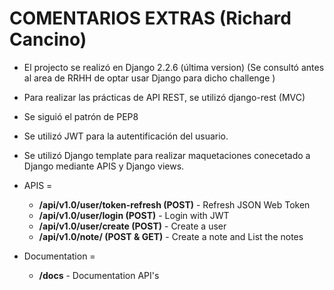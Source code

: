 # COMENTARIOS EXTRAS (Richard Cancino)

* El projecto se realizó en Django 2.2.6 (última version) (Se consultó antes al area de RRHH
  de optar usar Django para dicho challenge )
* Para realizar las prácticas de API REST, se utilizó django-rest (MVC)
* Se siguió el patrón de PEP8
* Se utilizó JWT para la autentificación del usuario.
* Se utilizó Django template para realizar maquetaciones conecetado a Django
  mediante APIS y Django views.
  
* APIS =  
    * **/api/v1.0/user/token-refresh (POST)** - Refresh JSON Web Token 
    * **/api/v1.0/user/login (POST)** - Login with JWT
    * **/api/v1.0/user/create (POST)** - Create a user
    * **/api/v1.0/note/ (POST & GET)** - Create a note and List the notes 

* Documentation =
    * **/docs** - Documentation API's
